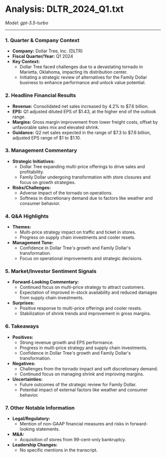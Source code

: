 # Analysis: DLTR_2024_Q1.txt

*Model: gpt-3.5-turbo*

---

### 1. Quarter & Company Context
- **Company:** Dollar Tree, Inc. (DLTR)
- **Fiscal Quarter/Year:** Q1 2024
- **Key Context:** 
  - Dollar Tree faced challenges due to a devastating tornado in Marietta, Oklahoma, impacting its distribution center.
  - Initiating a strategic review of alternatives for the Family Dollar business to enhance performance and unlock value potential.

### 2. Headline Financial Results
- **Revenue:** Consolidated net sales increased by 4.2% to $7.6 billion.
- **EPS:** Q1 adjusted diluted EPS of $1.43, at the higher end of the outlook range.
- **Margins:** Gross margin improvement from lower freight costs, offset by unfavorable sales mix and elevated shrink.
- **Guidance:** Q2 net sales expected in the range of $7.3 to $7.6 billion, adjusted EPS range of $1 to $1.10.

### 3. Management Commentary
- **Strategic Initiatives:** 
  - Dollar Tree expanding multi-price offerings to drive sales and profitability.
  - Family Dollar undergoing transformation with store closures and focus on growth strategies.
- **Risks/Challenges:** 
  - Adverse impact of the tornado on operations.
  - Softness in discretionary demand due to factors like weather and consumer behavior.

### 4. Q&A Highlights
- **Themes:** 
  - Multi-price strategy impact on traffic and ticket in stores.
  - Progress on supply chain investments and cooler resets.
- **Management Tone:** 
  - Confidence in Dollar Tree's growth and Family Dollar's transformation.
  - Focus on operational improvements and strategic decisions.

### 5. Market/Investor Sentiment Signals
- **Forward-Looking Commentary:** 
  - Continued focus on multi-price strategy to attract customers.
  - Expectation of improved in-stock availability and reduced damages from supply chain investments.
- **Surprises:** 
  - Positive response to multi-price offerings and cooler resets.
  - Stabilization of shrink trends and improvement in gross margins.

### 6. Takeaways
- **Positives:**
  - Strong revenue growth and EPS performance.
  - Progress in multi-price strategy and supply chain investments.
  - Confidence in Dollar Tree's growth and Family Dollar's transformation.
- **Negatives:**
  - Challenges from the tornado impact and soft discretionary demand.
  - Continued focus on managing shrink and improving margins.
- **Uncertainties:**
  - Future outcomes of the strategic review for Family Dollar.
  - Potential impact of external factors like weather and consumer behavior.

### 7. Other Notable Information
- **Legal/Regulatory:** 
  - Mention of non-GAAP financial measures and risks in forward-looking statements.
- **M&A:** 
  - Acquisition of stores from 99-cent-only bankruptcy.
- **Leadership Changes:** 
  - No specific mentions in the transcript.
